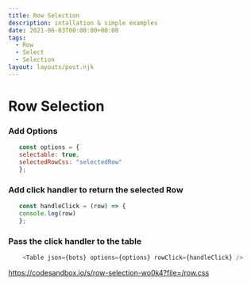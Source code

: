```yaml
---
title: Row Selection
description: intallation & simple examples
date: 2021-06-03T00:00:00+00:00
tags:
  - Row
  - Select
  - Selection
layout: layouts/post.njk
---
```


# Row Selection


### Add Options

 ```js
    const options = {
    selectable: true,
    selectedRowCss: "selectedRow"
    };

```
### Add click handler to return the selected Row

 ```js
    const handleClick = (row) => {
    console.log(row)
    };
 ```
### Pass the click handler to the table
```js
    <Table json={bots} options={options} rowClick={handleClick} />
 ```
https://codesandbox.io/s/row-selection-wo0k4?file=/row.css
